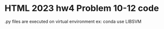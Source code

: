 # HTML 2023 hw4 Problem 10-12 code
.py files are executed on virtual environment ex: conda
use LIBSVM